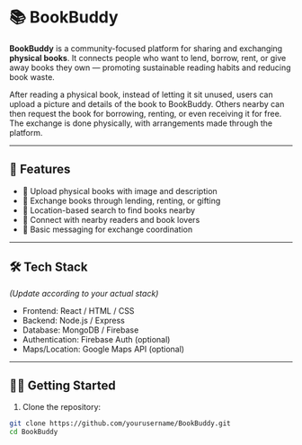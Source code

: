 # 📚 BookBuddy

**BookBuddy** is a community-focused platform for sharing and exchanging **physical books**. It connects people who want to lend, borrow, rent, or give away books they own — promoting sustainable reading habits and reducing book waste.

After reading a physical book, instead of letting it sit unused, users can upload a picture and details of the book to BookBuddy. Others nearby can then request the book for borrowing, renting, or even receiving it for free. The exchange is done physically, with arrangements made through the platform.

---

## 🚀 Features

- 📸 Upload physical books with image and description  
- 🔄 Exchange books through lending, renting, or gifting  
- 📍 Location-based search to find books nearby  
- 🤝 Connect with nearby readers and book lovers  
- 💬 Basic messaging for exchange coordination

---

## 🛠️ Tech Stack

*(Update according to your actual stack)*  
- Frontend: React / HTML / CSS  
- Backend: Node.js / Express  
- Database: MongoDB / Firebase  
- Authentication: Firebase Auth (optional)  
- Maps/Location: Google Maps API (optional)

---

## 🧑‍💻 Getting Started

1. Clone the repository:

```bash
git clone https://github.com/yourusername/BookBuddy.git
cd BookBuddy

